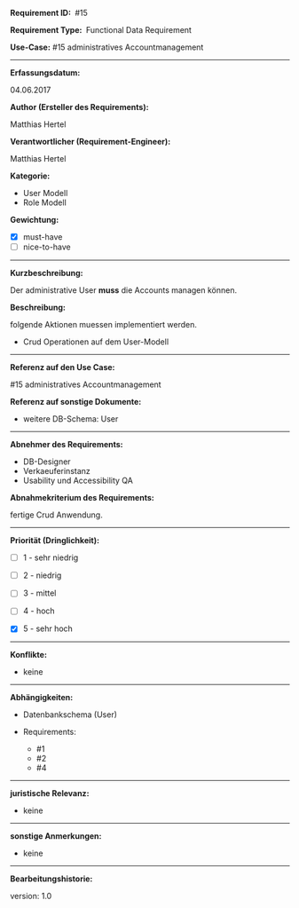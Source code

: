 **Requirement ID: ** #15

**Requirement Type: ** Functional Data Requirement

**Use-Case:** #15 administratives Accountmanagement

---
**Erfassungsdatum:**

04.06.2017

**Author (Ersteller des Requirements):**

Matthias Hertel

**Verantwortlicher (Requirement-Engineer):**

Matthias Hertel

**Kategorie:**

- User Modell
- Role Modell

**Gewichtung:**

- [x] must-have
- [ ] nice-to-have

---
**Kurzbeschreibung:**

Der administrative User **muss** die Accounts managen können.

**Beschreibung:**

folgende Aktionen muessen implementiert werden.

- Crud Operationen auf dem User-Modell


---
**Referenz auf den Use Case:**

#15 administratives Accountmanagement

**Referenz auf sonstige Dokumente:**


- weitere DB-Schema: User


---
**Abnehmer des Requirements:**

- DB-Designer
- Verkaeuferinstanz
- Usability und Accessibility QA

**Abnahmekriterium des Requirements:**

fertige Crud Anwendung.


---
**Priorität (Dringlichkeit):**


 - [ ] 1 - sehr niedrig
 - [ ] 2 - niedrig
 - [ ] 3 - mittel
 - [ ] 4 - hoch
 - [x] 5 - sehr hoch


---
**Konflikte:**
- keine

---
**Abhängigkeiten:**

- Datenbankschema (User)


- Requirements:
  - #1
  - #2
  - #4
  



---
**juristische Relevanz:**

- keine


---
**sonstige Anmerkungen:**

- keine



---
**Bearbeitungshistorie:**

version: 1.0
